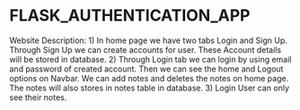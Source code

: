 # FLASK_AUTHENTICATION_APP
Website Description: 1) In home page we have two tabs Login and Sign Up. Through Sign Up we can create accounts for user. These Account details will be stored in database. 2) Through Login tab we can login by using email and password of created account. Then we can see the home and Logout options on Navbar. We can add notes and deletes the notes on home page. The notes will also stores in notes table in database. 3) Login User can only see their notes.
